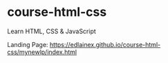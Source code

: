 # course-html-css
 Learn HTML, CSS & JavaScript

Landing Page: https://edlainex.github.io/course-html-css/mynewlp/index.html
